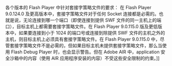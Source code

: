 各个版本的 Flash Player 中针对套接字策略文件的要求：
在 Flash Player 9.0.124.0 及更高版本中，套接字策略文件对于任何 Socket 连接都是必需的。也就是说，无论连接到哪一个端口（即使连接到提供 SWF 文件的同一主机上的端口），目标主机上都需要套接字策略文件。在 Flash Player 9.0.115.0 版及更低版本中，如果要连接到小于 1024 的端口号或连接到除提供 SWF 文件的主机之外的主机，则目标主机上必须具有套接字策略文件。在 Flash Player 9.0.115.0 中，尽管套接字策略文件不是必需的，但如果目标主机未提供套接字策略文件，那么当使用 Flash Debug Player 时，也会显示警告。但在 Adobe AIR 中，application 安全沙箱中的内容（使用 AIR 应用程序安装的内容）不受这些安全限制的约束。]]